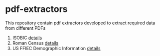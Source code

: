 # pdf-extractors
This repository contain pdf extractors developed to extract required data from different PDFs

1. ISOBIC [details](isobic/README.md)
2. Roman Census [details](roman-census/README.md)
3. US FFIEC Demographic Information  [details](us-ffiec-demographic-Info/README.md)

